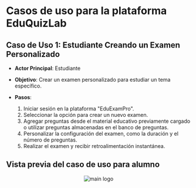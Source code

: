 # Casos de uso para la plataforma EduQuizLab

## Caso de Uso 1: Estudiante Creando un Examen Personalizado

* **Actor Principal**: Estudiante

* **Objetivo**: Crear un examen personalizado para estudiar un tema específico.

* **Pasos**:
   1. Iniciar sesión en la plataforma "EduExamPro".
   2. Seleccionar la opción para crear un nuevo examen.
   3. Agregar preguntas desde el material educativo previamente cargado o utilizar preguntas almacenadas en el banco de preguntas.
   4. Personalizar la configuración del examen, como la duración y el número de preguntas.
   5. Realizar el examen y recibir retroalimentación instantánea.

## Vista previa del caso de uso para alumno

<p align="center">
  <img src="https://res.cloudinary.com/drxyoybae/image/upload/v1695855098/random/ldsnv3gaiisphvqwejvj.png" alt="main logo">
</p>
